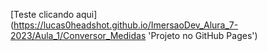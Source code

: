 [Teste clicando aqui] (https://lucas0headshot.github.io/ImersaoDev_Alura_7-2023/Aula_1/Conversor_Medidas 'Projeto no GitHub Pages')